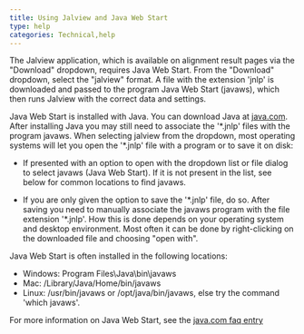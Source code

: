 ```yaml
---
title: Using Jalview and Java Web Start
type: help
categories: Technical,help
---
```


The Jalview application, which is available on alignment result pages via the "Download" dropdown, requires Java Web Start. From the "Download" dropdown, select the "jalview" format. A file with the extension 'jnlp' is downloaded and passed to the program Java Web Start (javaws), which then runs Jalview with the correct data and settings.

Java Web Start is installed with Java. You can download Java at [java.com](http://www.java.com/).  
After installing Java you may still need to associate the '\*.jnlp' files with the program javaws. When selecting jalview from the dropdown, most operating systems will let you open the '\*.jnlp' file with a program or to save it on disk:

-   If presented with an option to open with the dropdown list or file dialog to select javaws (Java Web Start). If it is not present in the list, see below for common locations to find javaws.

-   If you are only given the option to save the '\*.jnlp' file, do so. After saving you need to manually associate the javaws program with the file extension '\*.jnlp'. How this is done depends on your operating system and desktop environment. Most often it can be done by right-clicking on the downloaded file and choosing "open with".

Java Web Start is often installed in the following locations:

-   Windows: Program Files\\Java\\bin\\javaws
-   Mac: /Library/Java/Home/bin/javaws
-   Linux: /usr/bin/javaws or /opt/java/bin/javaws, else try the command 'which javaws'.

For more information on Java Web Start, see the [java.com faq entry](http://www.java.com/en/download/faq/java%5Fwebstart.xml)
